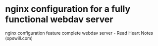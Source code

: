 

# nginx configuration for a fully functional webdav server

nginx configuration feature complete webdav server - Read Heart Notes (opswill.com)
